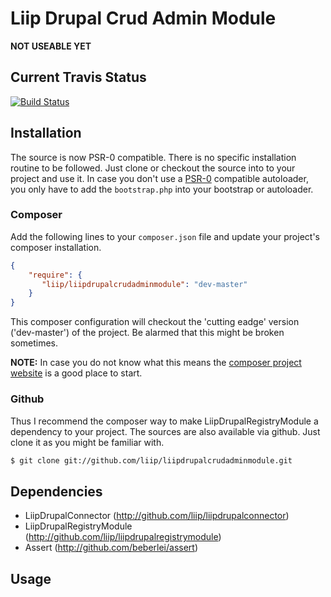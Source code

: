 # Liip Drupal Crud Admin Module


**NOT USEABLE YET**


## Current Travis Status

[![Build Status](https://secure.travis-ci.org/liip/drupalcrudadminmodule.png?branch=master)](http://travis-ci.org/liip/drupalcrudadminmodule)


## Installation
The source is now PSR-0 compatible. There is no specific installation routine to be followed. Just clone or checkout the source into to your project
and use it.
In case you don't use a [PSR-0](https://github.com/php-fig/fig-standards/blob/master/accepted/PSR-0.md) compatible autoloader, you only have to add the `bootstrap.php` into your bootstrap or
autoloader.

### Composer
Add the following lines to your `composer.json` file and update your project's composer installation.

```json
{
    "require": {
       "liip/liipdrupalcrudadminmodule": "dev-master"
    }
}
```

This composer configuration will checkout the 'cutting eadge' version ('dev-master') of the project. Be alarmed that this might be broken sometimes.


**NOTE:**
In case you do not know what this means the [composer project website](http://getcomposer.org) is a good place to start.


### Github
Thus I recommend the composer way to make LiipDrupalRegistryModule a dependency to your project.
The sources are also available via github. Just clone it as you might be familiar with.

```bash
$ git clone git://github.com/liip/liipdrupalcrudadminmodule.git
```

## Dependencies

- LiipDrupalConnector (http://github.com/liip/liipdrupalconnector)
- LiipDrupalRegistryModule (http://github.com/liip/liipdrupalregistrymodule)
- Assert (http://github.com/beberlei/assert)

## Usage

